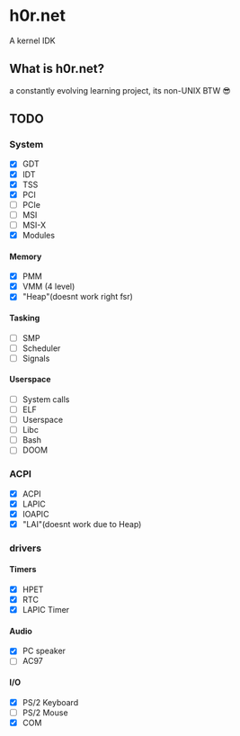 
# h0r.net
A kernel IDK

## What is h0r.net?
a constantly evolving learning project,
its non-UNIX BTW 😎
## TODO

### System
- [x] GDT
- [x] IDT
- [X] TSS
- [x] PCI
- [ ] PCIe
- [ ] MSI
- [ ] MSI-X
- [x] Modules
#### Memory
- [x] PMM
- [x] VMM (4 level)
- [x] "Heap"(doesnt work right fsr)
#### Tasking
- [ ] SMP
- [ ] Scheduler
- [ ] Signals
#### Userspace
- [ ] System calls
- [ ] ELF
- [ ] Userspace
- [ ] Libc
- [ ] Bash
- [ ] DOOM
### ACPI
- [X] ACPI
- [x] LAPIC
- [x] IOAPIC
- [x] "LAI"(doesnt work due to Heap)

### drivers
#### Timers
- [x] HPET
- [x] RTC
- [x] LAPIC Timer
#### Audio
- [x] PC speaker
- [ ] AC97
#### I/O
- [x] PS/2 Keyboard
- [ ] PS/2 Mouse
- [x] COM
<!--
#### Storage
- [ ] IDE
- [ ] SATA
- [ ] NVMe
#### Network
- [ ] RTL8139
- [ ] RTL8169
- [ ] E1000
#### USB
- [ ] UHCI
- [ ] OHCI
- [ ] EHCI
- [ ] XHCI 
#### Network
- [ ] Ethernet
- [ ] ARP
- [ ] IPv4
- [ ] ICMPv4
- [ ] TCP
- [ ] UDP
- [ ] DHCP
- [ ] HTTP
- [ ] Telnet
- [ ] SSL
- [ ] Or just LWIP
#### Partition tables
- [ ] MBR
- [ ] GPT 
#### Filesystems
- [ ] VFS
- [ ] TMPFS
- [ ] DEVTMPFS
- [ ] PROCFS
- [ ] SYSFS
- [ ] USTAR
- [ ] ILAR
- [ ] Ext2
- [ ] Fat32
- [ ] ISO9660
- [ ] NTFS
-->
